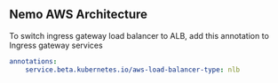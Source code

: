 ## Nemo AWS Architecture

To switch ingress gateway load balancer to ALB, add this annotation to Ingress gateway services

``` yaml
annotations:
    service.beta.kubernetes.io/aws-load-balancer-type: nlb
    
```
